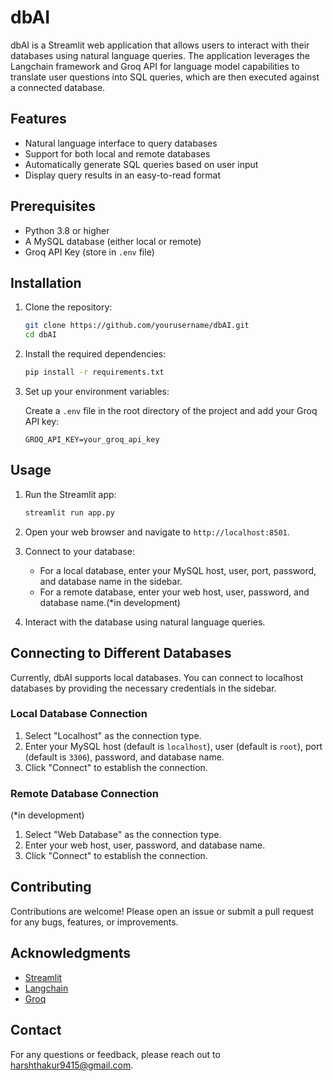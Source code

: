 # dbAI

dbAI is a Streamlit web application that allows users to interact with their databases using natural language queries. The application leverages the Langchain framework and Groq API for language model capabilities to translate user questions into SQL queries, which are then executed against a connected database.

## Features

- Natural language interface to query databases
- Support for both local and remote databases
- Automatically generate SQL queries based on user input
- Display query results in an easy-to-read format

## Prerequisites

- Python 3.8 or higher
- A MySQL database (either local or remote)
- Groq API Key (store in `.env` file)

## Installation

1. Clone the repository:

    ```sh
    git clone https://github.com/yourusername/dbAI.git
    cd dbAI
    ```

2. Install the required dependencies:

    ```sh
    pip install -r requirements.txt
    ```

3. Set up your environment variables:

    Create a `.env` file in the root directory of the project and add your Groq API key:

    ```env
    GROQ_API_KEY=your_groq_api_key
    ```

## Usage

1. Run the Streamlit app:

    ```sh
    streamlit run app.py
    ```

2. Open your web browser and navigate to `http://localhost:8501`.

3. Connect to your database:

    - For a local database, enter your MySQL host, user, port, password, and database name in the sidebar.
    - For a remote database, enter your web host, user, password, and database name.(*in development)

4. Interact with the database using natural language queries.

## Connecting to Different Databases

Currently, dbAI supports local databases. You can connect to localhost databases by providing the necessary credentials in the sidebar.

### Local Database Connection

1. Select "Localhost" as the connection type.
2. Enter your MySQL host (default is `localhost`), user (default is `root`), port (default is `3306`), password, and database name.
3. Click "Connect" to establish the connection.

### Remote Database Connection
(*in development)
1. Select "Web Database" as the connection type.
2. Enter your web host, user, password, and database name.
3. Click "Connect" to establish the connection.

## Contributing

Contributions are welcome! Please open an issue or submit a pull request for any bugs, features, or improvements.

## Acknowledgments

- [Streamlit](https://streamlit.io/)
- [Langchain](https://www.langchain.com/)
- [Groq](https://www.groq.com/)

## Contact

For any questions or feedback, please reach out to [harshthakur9415@gmail.com](mailto:harshthakur9415@gmail.com).
